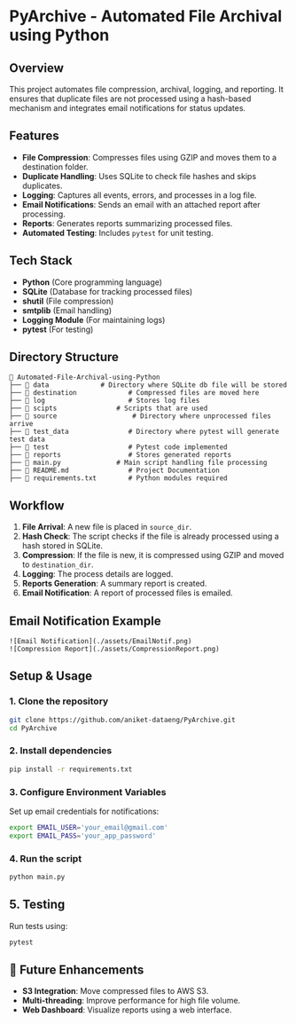 # PyArchive - Automated File Archival using Python

## Overview
This project automates file compression, archival, logging, and reporting. It ensures that duplicate files are not processed using a hash-based mechanism and integrates email notifications for status updates.

## Features
- **File Compression**: Compresses files using GZIP and moves them to a destination folder.
- **Duplicate Handling**: Uses SQLite to check file hashes and skips duplicates.
- **Logging**: Captures all events, errors, and processes in a log file.
- **Email Notifications**: Sends an email with an attached report after processing.
- **Reports**: Generates reports summarizing processed files.
- **Automated Testing**: Includes `pytest` for unit testing.

## Tech Stack
- **Python** (Core programming language)
- **SQLite** (Database for tracking processed files)
- **shutil** (File compression)
- **smtplib** (Email handling)
- **Logging Module** (For maintaining logs)
- **pytest** (For testing)

## Directory Structure
```
📂 Automated-File-Archival-using-Python
├── 📂 data		       # Directory where SQLite db file will be stored
├── 📂 destination             # Compressed files are moved here
├── 📂 log                     # Stores log files
├── 📂 scipts		       # Scripts that are used
├── 📂 source	               # Directory where unprocessed files arrive
├── 📂 test_data               # Directory where pytest will generate test data
├── 📂 test                    # Pytest code implemented
├── 📂 reports                 # Stores generated reports
├── 📜 main.py      	       # Main script handling file processing
├── 📜 README.md               # Project Documentation
├── 📜 requirements.txt        # Python modules required
```

## Workflow
1. **File Arrival**: A new file is placed in `source_dir`.
2. **Hash Check**: The script checks if the file is already processed using a hash stored in SQLite.
3. **Compression**: If the file is new, it is compressed using GZIP and moved to `destination_dir`.
4. **Logging**: The process details are logged.
5. **Reports Generation**: A summary report is created.
6. **Email Notification**: A report of processed files is emailed.

## Email Notification Example
```
![Email Notification](./assets/EmailNotif.png)
![Compression Report](./assets/CompressionReport.png)

```

## Setup & Usage
### 1. Clone the repository
```bash
git clone https://github.com/aniket-dataeng/PyArchive.git
cd PyArchive
```

### 2. Install dependencies
```bash
pip install -r requirements.txt
```

### 3. Configure Environment Variables
Set up email credentials for notifications:
```bash
export EMAIL_USER='your_email@gmail.com'
export EMAIL_PASS='your_app_password'
```

### 4. Run the script
```bash
python main.py
```

## 5. Testing
Run tests using:
```bash
pytest
```

## 📌 Future Enhancements
- **S3 Integration**: Move compressed files to AWS S3.
- **Multi-threading**: Improve performance for high file volume.
- **Web Dashboard**: Visualize reports using a web interface.

